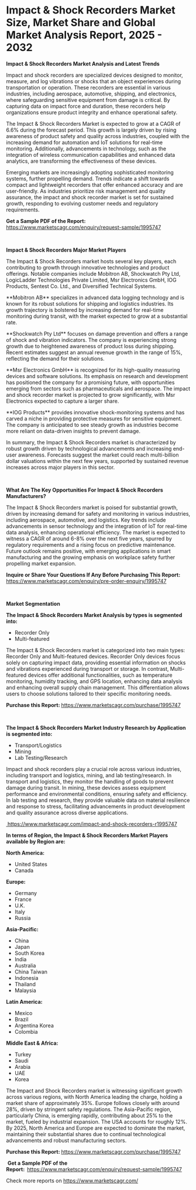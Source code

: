 <p><h1>Impact & Shock Recorders Market Size, Market Share and Global Market Analysis Report, 2025 - 2032</h1></p><p><strong>Impact & Shock Recorders Market Analysis and Latest Trends</strong></p>
<p><p>Impact and shock recorders are specialized devices designed to monitor, measure, and log vibrations or shocks that an object experiences during transportation or operation. These recorders are essential in various industries, including aerospace, automotive, shipping, and electronics, where safeguarding sensitive equipment from damage is critical. By capturing data on impact force and duration, these recorders help organizations ensure product integrity and enhance operational safety.</p><p>The Impact & Shock Recorders Market is expected to grow at a CAGR of 6.6% during the forecast period. This growth is largely driven by rising awareness of product safety and quality across industries, coupled with the increasing demand for automation and IoT solutions for real-time monitoring. Additionally, advancements in technology, such as the integration of wireless communication capabilities and enhanced data analytics, are transforming the effectiveness of these devices. </p><p>Emerging markets are increasingly adopting sophisticated monitoring systems, further propelling demand. Trends indicate a shift towards compact and lightweight recorders that offer enhanced accuracy and are user-friendly. As industries prioritize risk management and quality assurance, the impact and shock recorder market is set for sustained growth, responding to evolving customer needs and regulatory requirements.</p></p>
<p><strong>Get a Sample PDF of the Report:&nbsp;</strong> <a href="https://www.marketscagr.com/enquiry/request-sample/1995747?utm_campaign=1166&utm_medium=2&utm_source=Github&utm_content=ia&utm_term=20022025&utm_id=impact-shock-recorders">https://www.marketscagr.com/enquiry/request-sample/1995747</a></p>
<p>&nbsp;</p>
<p><strong>Impact & Shock Recorders Major Market Players</strong></p>
<p><p>The Impact & Shock Recorders market hosts several key players, each contributing to growth through innovative technologies and product offerings. Notable companies include Mobitron AB, Shockwatch Pty Ltd, LogicLadder Technologies Private Limited, Msr Electronics GmbH, IOG Products, Sentest Co. Ltd., and Diversified Technical Systems.</p><p>**Mobitron AB** specializes in advanced data logging technology and is known for its robust solutions for shipping and logistics industries. Its growth trajectory is bolstered by increasing demand for real-time monitoring during transit, with the market expected to grow at a substantial rate.</p><p>**Shockwatch Pty Ltd** focuses on damage prevention and offers a range of shock and vibration indicators. The company is experiencing strong growth due to heightened awareness of product loss during shipping. Recent estimates suggest an annual revenue growth in the range of 15%, reflecting the demand for their solutions.</p><p>**Msr Electronics GmbH** is recognized for its high-quality measuring devices and software solutions. Its emphasis on research and development has positioned the company for a promising future, with opportunities emerging from sectors such as pharmaceuticals and aerospace. The impact and shock recorder market is projected to grow significantly, with Msr Electronics expected to capture a larger share.</p><p>**IOG Products** provides innovative shock-monitoring systems and has carved a niche in providing protective measures for sensitive equipment. The company is anticipated to see steady growth as industries become more reliant on data-driven insights to prevent damage.</p><p>In summary, the Impact & Shock Recorders market is characterized by robust growth driven by technological advancements and increasing end-user awareness. Forecasts suggest the market could reach multi-billion dollar valuations within the next few years, supported by sustained revenue increases across major players in this sector.</p></p>
<p>&nbsp;</p>
<p><strong>What Are The Key Opportunities For Impact & Shock Recorders Manufacturers?</strong></p>
<p><p>The Impact & Shock Recorders market is poised for substantial growth, driven by increasing demand for safety and monitoring in various industries, including aerospace, automotive, and logistics. Key trends include advancements in sensor technology and the integration of IoT for real-time data analysis, enhancing operational efficiency. The market is expected to witness a CAGR of around 6-8% over the next five years, spurred by regulatory requirements and a rising focus on predictive maintenance. Future outlook remains positive, with emerging applications in smart manufacturing and the growing emphasis on workplace safety further propelling market expansion.</p></p>
<p><strong>Inquire or Share Your Questions If Any Before Purchasing This Report:</strong> <a href="https://www.marketscagr.com/enquiry/pre-order-enquiry/1995747?utm_campaign=1166&utm_medium=2&utm_source=Github&utm_content=ia&utm_term=20022025&utm_id=impact-shock-recorders">https://www.marketscagr.com/enquiry/pre-order-enquiry/1995747</a></p>
<p>&nbsp;</p>
<p><strong>Market Segmentation</strong></p>
<p><strong>The Impact & Shock Recorders Market Analysis by types is segmented into:</strong></p>
<p><ul><li>Recorder Only</li><li>Multi-featured</li></ul></p>
<p><p>The Impact & Shock Recorders market is categorized into two main types: Recorder Only and Multi-featured devices. Recorder Only devices focus solely on capturing impact data, providing essential information on shocks and vibrations experienced during transport or storage. In contrast, Multi-featured devices offer additional functionalities, such as temperature monitoring, humidity tracking, and GPS location, enhancing data analysis and enhancing overall supply chain management. This differentiation allows users to choose solutions tailored to their specific monitoring needs.</p></p>
<p><strong>Purchase this Report:&nbsp;</strong><a href="https://www.marketscagr.com/purchase/1995747?utm_campaign=1166&utm_medium=2&utm_source=Github&utm_content=ia&utm_term=20022025&utm_id=impact-shock-recorders">https://www.marketscagr.com/purchase/1995747</a></p>
<p>&nbsp;</p>
<p><strong>The Impact & Shock Recorders Market Industry Research by Application is segmented into:</strong></p>
<p><ul><li>Transport/Logistics</li><li>Mining</li><li>Lab Testing/Research</li></ul></p>
<p><p>Impact and shock recorders play a crucial role across various industries, including transport and logistics, mining, and lab testing/research. In transport and logistics, they monitor the handling of goods to prevent damage during transit. In mining, these devices assess equipment performance and environmental conditions, ensuring safety and efficiency. In lab testing and research, they provide valuable data on material resilience and response to stress, facilitating advancements in product development and quality assurance across diverse applications.</p></p>
<p><a href="https://www.marketscagr.com/impact-and-shock-recorders-r1995747?utm_campaign=1166&utm_medium=2&utm_source=Github&utm_content=ia&utm_term=20022025&utm_id=impact-shock-recorders">&nbsp;https://www.marketscagr.com/impact-and-shock-recorders-r1995747</a></p>
<p><strong>In terms of Region, the Impact & Shock Recorders Market Players available by Region are:</strong></p>
<p>
    <p> <strong> North America: </strong>
        <ul>
            <li>United States</li>
            <li>Canada</li>
        </ul>
        </p> 
    <p> <strong> Europe: </strong>
        <ul>
            <li>Germany</li>
            <li>France</li>
            <li>U.K.</li>
            <li>Italy</li>
            <li>Russia</li>
        </ul>
        </p> 
    <p> <strong> Asia-Pacific: </strong>
        <ul>
            <li>China</li>
            <li>Japan</li>
            <li>South Korea</li>
            <li>India</li>
            <li>Australia</li>
            <li>China Taiwan</li>
            <li>Indonesia</li>
            <li>Thailand</li>
            <li>Malaysia</li>
        </ul>
        </p> 
    <p> <strong> Latin America: </strong>
        <ul>
            <li>Mexico</li>
            <li>Brazil</li>
            <li>Argentina Korea</li>
            <li>Colombia</li>
        </ul>
        </p> 
    <p> <strong> Middle East & Africa: </strong>
        <ul>
            <li>Turkey</li>
            <li>Saudi</li>
            <li>Arabia</li>
            <li>UAE</li>
            <li>Korea</li>
        </ul>
    </p>
    </p>
<p><p>The Impact and Shock Recorders market is witnessing significant growth across various regions, with North America leading the charge, holding a market share of approximately 35%. Europe follows closely with around 28%, driven by stringent safety regulations. The Asia-Pacific region, particularly China, is emerging rapidly, contributing about 25% to the market, fueled by industrial expansion. The USA accounts for roughly 12%. By 2025, North America and Europe are expected to dominate the market, maintaining their substantial shares due to continual technological advancements and robust manufacturing sectors.</p></p>
<p><strong>Purchase this Report: </strong><a href="https://www.marketscagr.com/purchase/1995747?utm_campaign=1166&utm_medium=2&utm_source=Github&utm_content=ia&utm_term=20022025&utm_id=impact-shock-recorders">https://www.marketscagr.com/purchase/1995747</a></p>
<p>&nbsp;<strong>Get a Sample PDF of the Report:&nbsp;&nbsp;</strong><a href="https://www.marketscagr.com/enquiry/request-sample/1995747?utm_campaign=1166&utm_medium=2&utm_source=Github&utm_content=ia&utm_term=20022025&utm_id=impact-shock-recorders">https://www.marketscagr.com/enquiry/request-sample/1995747</a></p>
<p><strong></strong></p>
<p>Check more reports on <a href="https://www.marketscagr.com/?utm_campaign=1166&utm_medium=2&utm_source=Github&utm_content=ia&utm_term=20022025&utm_id=impact-shock-recorders">https://www.marketscagr.com/</a></p>